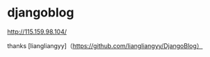# djangoblog
http://115.159.98.104/

thanks [liangliangyy]（https://github.com/liangliangyy/DjangoBlog）
